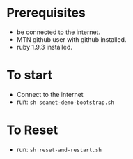 Prerequisites 
================
* be connected to the internet.
* MTN github user with github installed.
* ruby 1.9.3 installed.



To start
================
* Connect to the internet 
* run: `sh seanet-demo-bootstrap.sh`



To Reset
================
* run: `sh reset-and-restart.sh`
